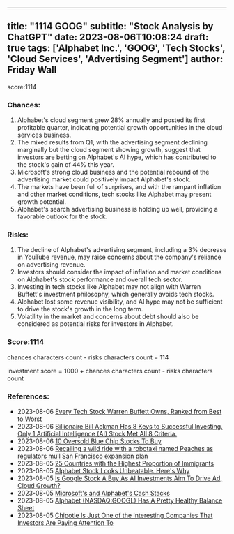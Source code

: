 
---
title: "1114 GOOG"
subtitle: "Stock Analysis by ChatGPT"
date: 2023-08-06T10:08:24
draft: true
tags: ['Alphabet Inc.', 'GOOG', 'Tech Stocks', 'Cloud Services', 'Advertising Segment']
author: Friday Wall
---

score:1114
### Chances:
1. Alphabet's cloud segment grew 28% annually and posted its first profitable quarter, indicating potential growth opportunities in the cloud services business.
2. The mixed results from Q1, with the advertising segment declining marginally but the cloud segment showing growth, suggest that investors are betting on Alphabet's AI hype, which has contributed to the stock's gain of 44% this year.
3. Microsoft's strong cloud business and the potential rebound of the advertising market could positively impact Alphabet's stock.
4. The markets have been full of surprises, and with the rampant inflation and other market conditions, tech stocks like Alphabet may present growth potential.
5. Alphabet's search advertising business is holding up well, providing a favorable outlook for the stock.
### Risks:
1. The decline of Alphabet's advertising segment, including a 3% decrease in YouTube revenue, may raise concerns about the company's reliance on advertising revenue.
2. Investors should consider the impact of inflation and market conditions on Alphabet's stock performance and overall tech sector.
3. Investing in tech stocks like Alphabet may not align with Warren Buffett's investment philosophy, which generally avoids tech stocks.
4. Alphabet lost some revenue visibility, and AI hype may not be sufficient to drive the stock's growth in the long term.
5. Volatility in the market and concerns about debt should also be considered as potential risks for investors in Alphabet.
### Score:1114
chances characters count - risks characters count = 114

investment score = 1000 + chances characters count - risks characters count
### References:
- 2023-08-06 [Every Tech Stock Warren Buffett Owns, Ranked from Best to Worst](https://finance.yahoo.com/m/7e265b8d-b524-322c-b170-9f92ad17f957/every-tech-stock-warren.html?.tsrc=rss)
- 2023-08-06 [Billionaire Bill Ackman Has 8 Keys to Successful Investing. Only 1 Artificial Intelligence (AI) Stock Met All 8 Criteria.](https://finance.yahoo.com/m/fb76bfcc-5ddc-3cf6-8dcf-fdd8574dc4cf/billionaire-bill-ackman-has-8.html?.tsrc=rss)
- 2023-08-06 [10 Oversold Blue Chip Stocks To Buy](https://finance.yahoo.com/news/10-oversold-blue-chip-stocks-180442069.html?.tsrc=rss)
- 2023-08-06 [Recalling a wild ride with a robotaxi named Peaches as regulators mull San Francisco expansion plan](https://finance.yahoo.com/news/recalling-wild-ride-robotaxi-named-162110544.html?.tsrc=rss)
- 2023-08-05 [25 Countries with the Highest Proportion of Immigrants](https://finance.yahoo.com/news/25-countries-highest-proportion-immigrants-154818507.html?.tsrc=rss)
- 2023-08-05 [Alphabet Stock Looks Unbeatable. Here's Why](https://finance.yahoo.com/m/22070854-36fa-36ca-ac69-bbcbde397b1d/alphabet-stock-looks.html?.tsrc=rss)
- 2023-08-05 [Is Google Stock A Buy As AI Investments Aim To Drive Ad, Cloud Growth?](https://finance.yahoo.com/m/07be4bbb-f67f-3942-b632-8eae330fe8d0/is-google-stock-a-buy-as-ai.html?.tsrc=rss)
- 2023-08-05 [Microsoft's and Alphabet's Cash Stacks](https://finance.yahoo.com/m/29c04024-e107-3342-a0d0-df0e82b62b43/microsoft%27s-and-alphabet%27s.html?.tsrc=rss)
- 2023-08-05 [Alphabet (NASDAQ:GOOGL) Has A Pretty Healthy Balance Sheet](https://finance.yahoo.com/news/alphabet-nasdaq-googl-pretty-healthy-120212843.html?.tsrc=rss)
- 2023-08-05 [Chipotle Is Just One of the Interesting Companies That Investors Are Paying Attention To](https://finance.yahoo.com/m/ff3d2544-a004-3664-9cfd-480286a7b6f9/chipotle-is-just-one-of-the.html?.tsrc=rss)


                
